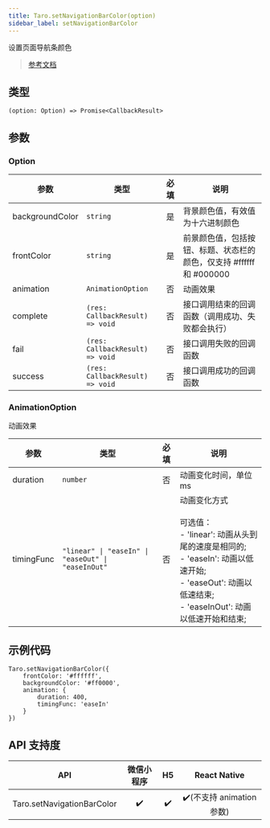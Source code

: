 ```yaml
---
title: Taro.setNavigationBarColor(option)
sidebar_label: setNavigationBarColor
---
```


设置页面导航条颜色

> [参考文档](https://developers.weixin.qq.com/miniprogram/dev/api/ui/navigation-bar/wx.setNavigationBarColor.html)

## 类型

```tsx
(option: Option) => Promise<CallbackResult>
```

## 参数

### Option

<table>
  <thead>
    <tr>
      <th>参数</th>
      <th>类型</th>
      <th style="text-align:center">必填</th>
      <th>说明</th>
    </tr>
  </thead>
  <tbody>
    <tr>
      <td>backgroundColor</td>
      <td><code>string</code></td>
      <td style="text-align:center">是</td>
      <td>背景颜色值，有效值为十六进制颜色</td>
    </tr>
    <tr>
      <td>frontColor</td>
      <td><code>string</code></td>
      <td style="text-align:center">是</td>
      <td>前景颜色值，包括按钮、标题、状态栏的颜色，仅支持 #ffffff 和 #000000</td>
    </tr>
    <tr>
      <td>animation</td>
      <td><code>AnimationOption</code></td>
      <td style="text-align:center">否</td>
      <td>动画效果</td>
    </tr>
    <tr>
      <td>complete</td>
      <td><code>(res: CallbackResult) =&gt; void</code></td>
      <td style="text-align:center">否</td>
      <td>接口调用结束的回调函数（调用成功、失败都会执行）</td>
    </tr>
    <tr>
      <td>fail</td>
      <td><code>(res: CallbackResult) =&gt; void</code></td>
      <td style="text-align:center">否</td>
      <td>接口调用失败的回调函数</td>
    </tr>
    <tr>
      <td>success</td>
      <td><code>(res: CallbackResult) =&gt; void</code></td>
      <td style="text-align:center">否</td>
      <td>接口调用成功的回调函数</td>
    </tr>
  </tbody>
</table>

### AnimationOption

动画效果

<table>
  <thead>
    <tr>
      <th>参数</th>
      <th>类型</th>
      <th style="text-align:center">必填</th>
      <th>说明</th>
    </tr>
  </thead>
  <tbody>
    <tr>
      <td>duration</td>
      <td><code>number</code></td>
      <td style="text-align:center">否</td>
      <td>动画变化时间，单位 ms</td>
    </tr>
    <tr>
      <td>timingFunc</td>
      <td><code>&quot;linear&quot; | &quot;easeIn&quot; | &quot;easeOut&quot; | &quot;easeInOut&quot;</code></td>
      <td style="text-align:center">否</td>
      <td>动画变化方式<br /><br />可选值：<br />- 'linear': 动画从头到尾的速度是相同的;<br />- 'easeIn': 动画以低速开始;<br />- 'easeOut': 动画以低速结束;<br />- 'easeInOut': 动画以低速开始和结束;</td>
    </tr>
  </tbody>
</table>

## 示例代码

```tsx
Taro.setNavigationBarColor({
    frontColor: '#ffffff',
    backgroundColor: '#ff0000',
    animation: {
        duration: 400,
        timingFunc: 'easeIn'
    }
})
```

## API 支持度

| API | 微信小程序 | H5 | React Native |
| :---: | :---: | :---: | :---: |
| Taro.setNavigationBarColor | ✔️ | ✔️ | ✔️(不支持 animation 参数) |
